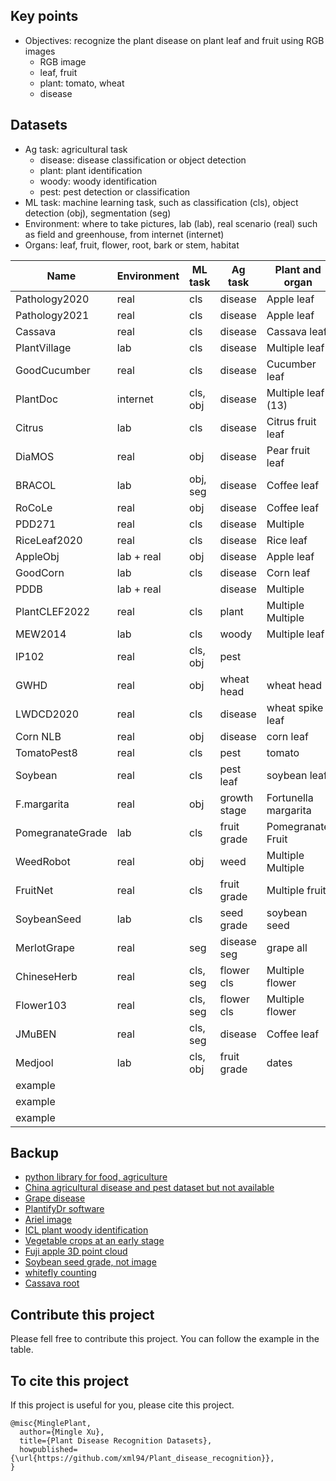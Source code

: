 ## Key points
* Objectives: recognize the plant disease on plant leaf and fruit using RGB images
  * RGB image
  * leaf, fruit
  * plant: tomato, wheat
  * disease

## Datasets
* Ag task: agricultural task
  * disease: disease classification or object detection
  * plant: plant identification
  * woody: woody identification
  * pest: pest detection or classification
* ML task: machine learning task, such as classification (cls), object detection (obj), segmentation (seg)
* Environment: where to take pictures, lab (lab), real scenario (real) such as field and greenhouse, from internet (internet) 
* Organs: leaf, fruit, flower, root, bark or stem, habitat

| Name             | Environment | ML task  | Ag task      | Plant and organ      | img         | class  | Paper                                                                                           | Dataset                                                                                          |
|------------------|-------------|----------|--------------|----------------------|-------------|--------|-------------------------------------------------------------------------------------------------|--------------------------------------------------------------------------------------------------|
| Pathology2020    | real        | cls      | disease      | Apple leaf           | 3,642       | 3      | [Paper](https://bsapubs.onlinelibrary.wiley.com/doi/pdfdirect/10.1002/aps3.11390)               | [Dataset](https://www.kaggle.com/competitions/plant-pathology-2020-fgvc7/data)                   |
| Pathology2021    | real        | cls      | disease      | Apple leaf           |             |        |                                                                                                 | [Dataset](https://www.kaggle.com/competitions/plant-pathology-2021-fgvc8/leaderboard?tab=public) |
| Cassava          | real        | cls      | disease      | Cassava leaf         | 21,397      | 5      | [Paper](https://www.frontiersin.org/articles/10.3389/fpls.2017.01852/full)                      | [Dataset](https://www.kaggle.com/competitions/cassava-leaf-disease-classification/data)          |
| PlantVillage     | lab         | cls      | disease      | Multiple leaf        | 54,305      | 38     | [Paper](https://arxiv.org/abs/1511.08060)                                                       | [Dataset](https://github.com/spMohanty/PlantVillage-Dataset/tree/master/raw/color)               |
| GoodCucumber     | real        | cls      | disease      | Cucumber leaf        | 691         | 2      |                                                                                                 | [Dataset](https://www.kaggle.com/datasets/kareem3egm/cucumber-plant-diseases-dataset)            |
| PlantDoc         | internet    | cls, obj | disease      | Multiple leaf (13)   | 2,598       | 17     | [Paper](https://dl.acm.org/doi/pdf/10.1145/3371158.3371196)                                     | [Dataset](https://github.com/pratikkayal/PlantDoc-Dataset)                                       |
| Citrus           | lab         | cls      | disease      | Citrus fruit leaf    | 105 + 609   | 5 + 5  | [Paper](https://www.sciencedirect.com/science/article/pii/S2352340919306948?via%3Dihub)         | [Dataset](https://data.mendeley.com/datasets/3f83gxmv57/2)                                       |
| DiaMOS           | real        | obj      | disease      | Pear fruit leaf      | 499 + 3,006 | 4      | [Paper](https://doi.org/10.5281/zenodo.5557313)                                                 | [Dataset](https://doi.org/10.5281/zenodo.5557313)                                                |
| BRACOL           | lab         | obj, seg | disease      | Coffee leaf          | 4,407       | 4      | [Paper](https://arxiv.org/abs/1907.11561)                                                       | [Dataset](https://data.mendeley.com/datasets/yy2k5y8mxg/1)                                       |
| RoCoLe           | real        | obj      | disease      | Coffee leaf          | 1,560       | 2      | [Paper](https://www.sciencedirect.com/science/article/pii/S2352340919307693?via%3Dihub)         | [Dataset](https://data.mendeley.com/datasets/c5yvn32dzg/2)                                       |
| PDD271           | real        | cls      | disease      | Multiple             | 220,592     | 271    | [Paper](https://ieeexplore.ieee.org/stamp/stamp.jsp?arnumber=9325065&tag=1)                     |                                                                                                  |
| RiceLeaf2020     | real        | cls      | disease      | Rice leaf            | 5,932       | 4      | [Paper](https://www.sciencedirect.com/science/article/pii/S0168169919326997)                    | [Dataset](https://data.mendeley.com/datasets/fwcj7stb8r/1)                                       |
| AppleObj         | lab + real  | obj      | disease      | Apple leaf           | 26,377      | 5      | [Paper](https://cdmd.cnki.com.cn/Article/CDMD-10712-1019901670.htm)                             | [Dataset](https://aistudio.baidu.com/aistudio/datasetdetail/11591)                               |
| GoodCorn         | lab         | cls      | disease      | Corn leaf            | 4,117       | 2      |                                                                                                 | [Dataset](https://www.kaggle.com/datasets/rabbityashow/corn-leaf-diseasesnlb)                    |
| PDDB             | lab + real  |          | disease      | Multiple             | 50,000      | 171    | [Paper](https://www.sciencedirect.com/science/article/pii/S1537511018307797)                    | [Dataset](https://www.digipathos-rep.cnptia.embrapa.br/jspui/)                                   |
| PlantCLEF2022    | real        | cls      | plant        | Multiple Multiple    | 2,885,052   | 80,000 | [Paper](https://www.aicrowd.com/challenges/lifeclef-2022-plant#citations)                       | [Dataset](https://www.imageclef.org/PlantCLEF2022)                                               | 
| MEW2014          | lab         | cls      | woody        | Multiple leaf        |             | 151    | [Paper](https://www.sciencedirect.com/science/article/pii/S1537511013000731)                    | [Dataset](http://zoi.utia.cas.cz/node/662)                                                       | 
| IP102            | real        | cls, obj | pest         |                      | 75,000      | 102    | [Paper](https://ieeexplore.ieee.org/document/8954351)                                           | [Dataset](https://github.com/xpwu95/IP102)                                                       |
| GWHD             | real        | obj      | wheat head   | wheat head           |             |        | [Paper](https://arxiv.org/abs/2005.02162)                                                       | [Dataet](https://www.kaggle.com/competitions/global-wheat-detection/data)                        |
| LWDCD2020        | real        | cls      | disease      | wheat spike leaf     | 12,160      | 10     | [Paper](https://www.sciencedirect.com/science/article/pii/S2352914821001313)                    | [Dataset](https://github.com/lakshaygoyal425/Wheat-Disease-Detection)                            |
| Corn NLB         | real        | obj      | disease      | corn leaf            | 18,222      | 2      |                                                                                                 | [Dataset](https://osf.io/p67rz/)                                                                 |
| TomatoPest8      | real        | cls      | pest         | tomato               | 609         | 8      |                                                                                                 | [Dataset](https://data.mendeley.com/datasets/s62zm6djd2/1)                                       |
| Soybean          | real        | cls      | pest leaf    | soybean leaf         | 6,410       | 3      | [Paper](https://www.sciencedirect.com/science/article/pii/S2352340921010313?via%3Dihub)         | [Dataset](https://data.mendeley.com/datasets/bycbh73438/1)                                       |
| F.margarita      | real        | obj      | growth stage | Fortunella margarita | 1,031       | 3      | [Paper](https://www.sciencedirect.com/science/article/pii/S2352340921005771?via%3Dihub)         | [Dataset](https://data.mendeley.com/datasets/wnv4bszczz/1)                                       |
| PomegranateGrade | lab         | cls      | fruit grade  | Pomegranate Fruit    |             | 3      | [paper](https://doi.org/10.1016/j.dib.2021.107249)                                              | [Dataset](https://www.kaggle.com/datasets/kumararun37/pomegranate-fruit-dataset)                 |
| WeedRobot        | real        | obj      | weed         | Multiple Multiple    | 1,118       |        | [Paper](https://www.sciencedirect.com/science/article/pii/S2352340920307277?via%3Dihub )        | [Dataset](https://data.mendeley.com/datasets/nj4vtk4tt6/1)                                       |
| FruitNet         | real        | cls      | fruit grade  | Multiple fruit       | 19,526      | 3      | [Paper](https://www.sciencedirect.com/science/article/pii/S2352340921009616?via%3Dihub)         | [Dataset](https://data.mendeley.com/datasets/b6fftwbr2v/1)                                       |
| SoybeanSeed      | lab         | cls      | seed grade   | soybean seed         |             |        | [Paper](https://www.sciencedirect.com/science/article/pii/S2352340919300010?via%3Dihub)         |                                                                                                  |
| MerlotGrape      | real        | seg      | disease seg  | grape all            | 99          | 7      | [Paper](https://www.sciencedirect.com/science/article/pii/S2352340921005345?via%3Dihub)         | [Dataset](https://www.sciencedirect.com/science/article/pii/S2352340921005345?via%3Dihub)        |
| ChineseHerb      | real        | cls, seg | flower cls   | Multiple flower      | 1,716       | 12     | [Paper](https://www.sciencedirect.com/science/article/pii/S2352340921009306?via%3Dihub#fig0001) | [Dataset](https://doi.org/10.17632/r3z6vp396m.1)                                                 |
| Flower103        | real        | cls, seg | flower cls   | Multiple flower      |             | 103    | [Paper](https://ieeexplore.ieee.org/document/4756141)                                           |                                                                                                  |
| JMuBEN           | real        | cls, seg | disease      | Coffee leaf          | 58,555      | 5      | [Paper](https://www.sciencedirect.com/science/article/pii/S2352340921004261?via%3Dihub)         | [Dataset](https://www.sciencedirect.com/science/article/pii/S2352340921004261?via%3Dihub)        |
| Medjool          | lab         | cls, obj | fruit grade  | dates                | 2,576       | 3      | [Paper](https://www.sciencedirect.com/science/article/pii/S2352340921004005?via%3Dihub)         | [Dataset](http://dx.doi.org/10.17632/872xk9npmz.1)                                               |
| example          |             |          |              |                      |             |        |                                                                                                 |                                                                                                  |
| example          |             |          |              |                      |             |        |                                                                                                 |                                                                                                  |
| example          |             |          |              |                      |             |        |                                                                                                 |                                                                                                  |


 
## Backup
* [python library for food, agriculture](https://github.com/Project-AgML/AgML)
* [China agricultural disease and pest dataset but not available](http://www.icgroupcas.cn/website_bchtk/tuku_jiangdou.html)
* [Grape disease](https://link.springer.com/chapter/10.1007/978-3-031-06430-2_32)
* [PlantifyDr software](https://www.kaggle.com/datasets/lavaman151/plantifydr-dataset)
* [Ariel image](https://arxiv.org/pdf/2004.09754.pdf)
* [ICL plant woody identification](https://ieeexplore.ieee.org/document/6257486)
* [Vegetable crops at an early stage](https://www.sciencedirect.com/science/article/pii/S2352340922002463?via%3Dihub)
* [Fuji apple 3D point cloud](https://doi.org/10.1016/j.dib.2021.107629)
* [Soybean seed grade, not image](https://www.sciencedirect.com/science/article/pii/S2352340919300010?via%3Dihub)
* [whitefly counting](https://doi.org/10.1016/j.dib.2022.107911)
* [Cassava root](https://doi.org/10.1016/j.dib.2020.106170)


## Contribute this project
Please fell free to contribute this project.
You can follow the example in the table.

## To cite this project
If this project is useful for you, please cite this project.
```
@misc{MinglePlant,
  author={Mingle Xu},
  title={Plant Disease Recognition Datasets},
  howpublished={\url{https://github.com/xml94/Plant_disease_recognition}},
}
```
